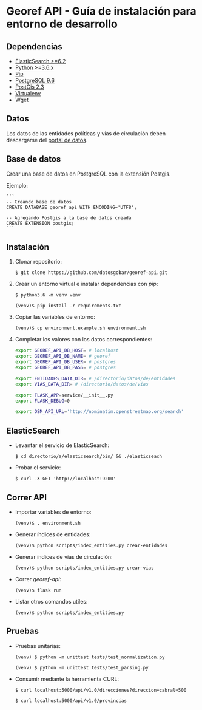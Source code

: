 # Georef API - Guía de instalación para entorno de desarrollo

## Dependencias

- [ElasticSearch >=6.2](https://www.elastic.co/guide/en/elasticsearch/reference/current/_installation.html)
- [Python >=3.6.x](https://www.python.org/downloads/)
- [Pip](https://pip.pypa.io/en/stable/installing/)
- [PostgreSQL 9.6](https://www.postgresql.org/download/)
- [PostGis 2.3](http://postgis.net/install/)
- [Virtualenv](https://packaging.python.org/guides/installing-using-pip-and-virtualenv/)
- Wget

## Datos

Los datos de las entidades políticas y vías de circulación deben descargarse del [portal de datos](http://datos.gob.ar/).  

## Base de datos

Crear una base de datos en PostgreSQL con la extensión Postgis.

Ejemplo:

    ```
    -- Creando base de datos
    CREATE DATABASE georef_api WITH ENCODING='UTF8';
    
    -- Agregando Postgis a la base de datos creada
    CREATE EXTENSION postgis;
    ```

## Instalación

1. Clonar repositorio:

    `$ git clone https://github.com/datosgobar/georef-api.git`
    
2. Crear un entorno virtual e instalar dependencias con _pip_:

    `$ python3.6 -m venv venv`
    
    `(venv)$ pip install -r requirements.txt`

3. Copiar las variables de entorno:

    `(venv)$ cp environment.example.sh environment.sh`
    
4. Completar los valores con los datos correspondientes:

    ```bash
    export GEOREF_API_DB_HOST= # localhost
    export GEOREF_API_DB_NAME= # georef 
    export GEOREF_API_DB_USER= # postgres
    export GEOREF_API_DB_PASS= # postgres   
 
    export ENTIDADES_DATA_DIR= # /directorio/datos/de/entidades
    export VIAS_DATA_DIR= # /directorio/datos/de/vias
 
    export FLASK_APP=service/__init__.py
    export FLASK_DEBUG=0

    export OSM_API_URL='http://nominatim.openstreetmap.org/search'
    ```
 
## ElasticSearch

- Levantar el servicio de ElasticSearch:

    `$ cd directorio/a/elasticsearch/bin/ && ./elasticseach`
  
- Probar el servicio:

    `$ curl -X GET 'http://localhost:9200'`

## Correr API 

- Importar variables de entorno:
    
    `(venv)$ . environment.sh`
    
- Generar índices de entidades:

    `(venv)$ python scripts/index_entities.py crear-entidades`
    
- Generar índices de vías de circulación:

    `(venv)$ python scripts/index_entities.py crear-vias`

- Correr _georef-api_:
    
    `(venv)$ flask run`
    
- Listar otros comandos utiles:

    `(venv)$ python scripts/index_entities.py`

## Pruebas

- Pruebas unitarias:

    `(venv) $ python -m unittest tests/test_normalization.py`
  
    `(venv) $ python -m unittest tests/test_parsing.py`
  
- Consumir mediante la herramienta CURL:

    `$ curl localhost:5000/api/v1.0/direcciones?direccion=cabral+500`
  
    `$ curl localhost:5000/api/v1.0/provincias`
